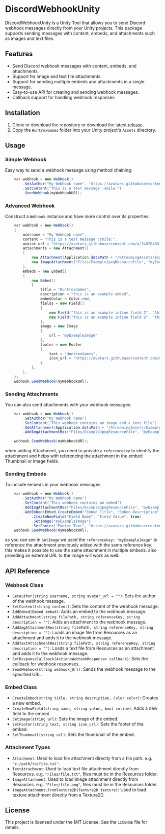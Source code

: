 # DiscordWebhookUnity
DiscordWebhookUnity is a Unity Tool that allows you to send Discord webhook messages directly from your Unity projects. This package supports sending messages with content, embeds, and attachments such as images and text files.

## Features

- Send Discord webhook messages with content, embeds, and attachments.
- Support for image and text file attachments.
- Support for sending multiple embeds and attachments in a single message.
- Easy-to-use API for creating and sending webhook messages.
- Callback support for handling webhook responses.


## Installation

1. Clone or download the repository or download the latest [release](https://github.com/HuntroxGames/DiscordWebhookUnity).
2. Copy the `HuntroxGames` folder into your Unity project's `Assets` directory.

## Usage

### Simple Webhook

Easy way to send a webhook message using method chaining:
```csharp
    var webhook = new Webhook()
        .SetAuthor("My Webhook name", "https://avatars.githubusercontent.com/u/34078403?v=4")
        .SetContent("This is a test message :smile:")
        .SendWebhook(myWebhookURl);
```
### Advanced Webhook

Construct a `Webhook` instance and have more control over its properties:
```csharp
    var webhook = new Webhook()
    {
        username = "My Webhook name",
        content = "This is a test message :smile:",
        avatar_url = "https://avatars.githubusercontent.com/u/34078403?v=4",
        attachments = new Attachment[]
        {
            new Attachment(Application.dataPath + "/StreamingAssets/ExampleFiles/exampleTxtFile.txt", "myExampleFile"),
            new ImageAttachment("Files/ExampleJpegResourceFile", "myExampleImage")
        },
        embeds = new Embed[]
        {
            new Embed()
            {
                title = "HuntroxGames",
                description = "this is an example embed",
                embedColor = Color.red,
                fields = new Field[]
                {
                    new Field("this is an example inline field A", "this is an example value", true),
                    new Field("this is an example inline field B", "this is an example value", true)
                },
                image = new Image
                {
                    url = "myExampleImage"
                },
                footer = new Footer
                {
                    text = "HuntroxGames",
                    icon_url = "https://avatars.githubusercontent.com/u/34078403?v=4"
                }
            },
        },
    };
    webhook.SendWebhook(myWebhookURl);
```

### Sending Attachments

You can also send attachments with your webhook messages:

```csharp
    var webhook = new Webhook()
        .SetAuthor("My Webhook name")
        .SetContent("This webhook contains an image and a text file")
        .AddAttachment(Application.dataPath + "/StreamingAssets/ExampleFiles/exampleTxtFile.txt", "myExampleFile", "File Attachment")
        .AddImgAttachmentRes("Files/ExampleJpegResourceFile", "myExampleImage", "Image Attachment");
    
    webhook.SendWebhook(myWebhookURl);
```

when adding Attachment, you need to provide a `referencekey` to identify the attachment and helps with referencing the attachment in the embed Thumbnail or Image fields.


### Sending Embeds

To include embeds in your webhook messages:

```csharp
    var webhook = new Webhook()
        .SetAuthor("My Webhook name")
        .SetContent("This webhook contains an embed")
        .AddImgAttachmentRes("Files/ExampleJpegResourceFile", "myExampleImage", "Image Attachment")
        .AddEmbed(Embed.CreateEmbed("Embed Title", "Embed Description", Color.red)
            .CreateNewField("Field Name", "Field Value", true)
            .SetImage("myExampleImage")
            .SetFooter("Footer Text", "https://avatars.githubusercontent.com/u/34078403?v=4"));
    webhook.SendWebhook(myWebhookURl);
```
as you can see in `SetImage` we used the `referencekey: "myExampleImage"` to reference the attachment previously added with the same reference key.
this makes it possible to use the same attachment in multiple embeds. also 
providing an external URL to the image will work as well.
## API Reference

### Webhook Class

- `SetAuthor(string username, string avatar_url = "")`: Sets the author of the webhook message.
- `SetContent(string content)`: Sets the content of the webhook message.
- `AddEmbed(Embed embed)`: Adds an embed to the webhook message.
- `AddAttachment(string filePath, string referenceKey, string description = "")`: Adds an attachment to the webhook message.
- `AddImgAttachmentRes(string filePath, string referenceKey, string description = "")`: Loads an image file from Resources as an attachment and adds it to the webhook message.
- `AddTextAttachmentRes(string filePath, string referenceKey, string description = "")`: Loads a text file from Resources as an attachment and adds it to the webhook message.
- `SetResponseCallback(Action<WebhookResponse> callback)`: Sets the callback for webhook responses. 
- `SendWebhook(string webhook_Url)`: Sends the webhook message to the specified URL.

### Embed Class

- `CreateEmbed(string title, string description, Color color)`: Creates a new embed.
- `CreateNewField(string name, string value, bool inline)`: Adds a new field to the embed.
- `SetImage(string url)`: Sets the image of the embed.
- `SetFooter(string text, string icon_url)`: Sets the footer of the embed.
- `SetThumbnail(string url)`: Sets the thumbnail of the embed.

### Attachment Types
- `Attachment`: Used to load file attachment directly from a file path. e.g. `"c:/path/to/file.txt"`.
- `TextAttachment`: Used to load text file attachment directly from Resources. e.g. `"Files/file.txt"`, files must be in the Resources folder. 
- `ImageAttachment`: Used to load image attachment directly from Resources. e.g. `"Files/file.png"`, files must be in the Resources folder.
- `ImageAttachment.FromTexture2D(Texture2D texture)`: Used to load texture attachment directly from a Texture2D.
## License

This project is licensed under the MIT License. See the `LICENSE` file for details.